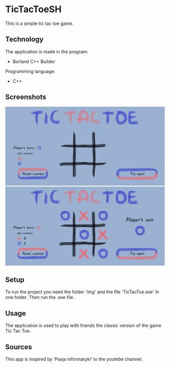 # TicTacToeSH
 This is a simple tic tac toe game.
## Technology 
The application is made in the program:
* Borland C++ Builder

Programming language:
* C++
## Screenshots
![scr1](screenshots/scr1.png)
![scr2](screenshots/scr2.png)
## Setup
To run the project you need the folder 'img' and the file 'TicTacToe.exe' in one folder. Then run the .exe file.
## Usage
The application is used to play with friends the classic version of the game Tic Tac Toe.
## Sources
This app is inspired by 'Pasja informatyki' to the youtebe channel.
